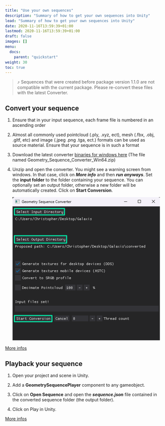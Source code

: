 ```yaml
---
title: "Use your own sequences"
description: "Summary of how to get your own sequences into Unity"
lead: "Summary of how to get your own sequences into Unity"
date: 2020-11-16T13:59:39+01:00
lastmod: 2020-11-16T13:59:39+01:00
draft: false
images: []
menu:
  docs:
    parent: "quickstart"
weight: 30
toc: true
---
```


> ⤴️ Sequences that were created before package version 1.1.0 are not compatible with the current package. Please re-convert these files with the latest Converter.

## Convert your sequence

1. Ensure that in your input sequence, each frame file is numbered in an ascending order

2. Almost all commonly used pointcloud (.ply, .xyz, ect), mesh (.fbx, .obj, .gltf, etc) and image (.jpeg .png .tga, ect.) formats can be used as source material. Ensure that your sequence is in such a format

3. Download the latest converter [binaries for windows here](https://github.com/BuildingVolumes/Unity_Geometry_Sequence_Player/releases) (The file named Geometry_Sequence_Converter_Win64.zip)

4. Unzip and open the converter. You might see a warning screen from windows. In that case, click on ***More info*** and then ***run anyways***. Set the **input folder** to the folder containing your sequence. You can optionally set an output folder, otherwise a new folder will be automatically created. Click on **Start Conversion**.

    ![The converter](Converter_Start_Threads.png)

[More infos](/Unity_Geometry_Sequence_Player/docs/tutorials/preparing-your-sequences/)

## Playback your sequence

1. Open your project and scene in Unity.

2. Add a **GeometrySequencePlayer** component to any gameobject.

3. Click on **Open Sequence** and open the ***sequence.json*** file contained in the converted sequence folder (the output folder).

4. Click on Play in Unity.

[More infos](/Unity_Geometry_Sequence_Player/docs/tutorials/playback/)
